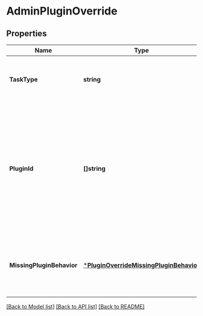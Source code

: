# AdminPluginOverride

## Properties
Name | Type | Description | Notes
------------ | ------------- | ------------- | -------------
**TaskType** | **string** | A predefined yet extensible Task type identifier. | [optional] [default to null]
**PluginId** | **[]string** | A set of plugin ids which should handle tasks of this type instead of the default registered plugin. The list will be tried in order until a plugin is found with that id. | [optional] [default to null]
**MissingPluginBehavior** | [***PluginOverrideMissingPluginBehavior**](PluginOverrideMissingPluginBehavior.md) | Defines the behavior when no plugin from the plugin_id list is not found. | [optional] [default to null]

[[Back to Model list]](../README.md#documentation-for-models) [[Back to API list]](../README.md#documentation-for-api-endpoints) [[Back to README]](../README.md)



